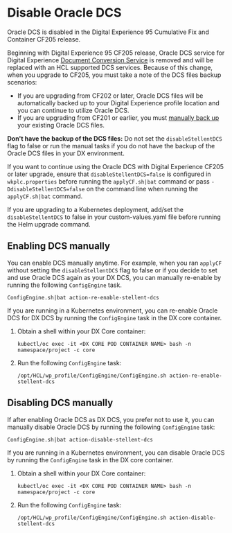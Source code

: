 # Disable Oracle DCS

Oracle DCS is disabled in the Digital Experience 95 Cumulative Fix and Container CF205 release.

Beginning with Digital Experience 95 CF205 release, Oracle DCS service for Digital Experience [Document Conversion Service](/index.md) is removed and will be replaced with an HCL supported DCS services. Because of this change, when you upgrade to CF205, you must take a note of the DCS files backup scenarios:

-   If you are upgrading from CF202 or later, Oracle DCS files will be automatically backed up to your Digital Experience profile location and you can continue to utilize Oracle DCS.
-   If you are upgrading from CF201 or earlier, you must [manually back up](dcs_backup.md) your existing Oracle DCS files.

**Don't have the backup of the DCS files:** Do not set the `disableStellentDCS` flag to false or run the manual tasks if you do not have the backup of the Oracle DCS files in your DX environment.

If you want to continue using the Oracle DCS with Digital Experience CF205 or later upgrade, ensure that `disableStellentDCS=false` is configured in `wkplc.properties` before running the `applyCF.sh|bat` command or pass `-DdisableStellentDCS=false` on the command line when running the `applyCF.sh|bat` command.

If you are upgrading to a Kubernetes deployment, add/set the `disableStellentDCS` to false in your custom-values.yaml file before running the Helm upgrade command.

## Enabling DCS manually

You can enable DCS manually anytime. For example, when you ran `applyCF` without setting the `disableStellentDCS` flag to false or if you decide to set and use Oracle DCS again as your DX DCS, you can manually re-enable by running the following `ConfigEngine` task.

```
ConfigEngine.sh|bat action-re-enable-stellent-dcs
```

If you are running in a Kubernetes environment, you can re-enable Oracle DCS for DX DCS by running the `ConfigEngine` task in the DX core container.

1.  Obtain a shell within your DX Core container:

    ```
    kubectl/oc exec -it <DX CORE POD CONTAINER NAME> bash -n namespace/project -c core
    ```

2.  Run the following `ConfigEngine` task:

    ```
    /opt/HCL/wp_profile/ConfigEngine/ConfigEngine.sh action-re-enable-stellent-dcs
    ```


## Disabling DCS manually

If after enabling Oracle DCS as DX DCS, you prefer not to use it, you can manually disable Oracle DCS by running the following `ConfigEngine` task:

```
ConfigEngine.sh|bat action-disable-stellent-dcs
```

If you are running in a Kubernetes environment, you can disable Oracle DCS by running the `ConfigEngine` task in the DX core container.

1.  Obtain a shell within your DX Core container:

    ```
    kubectl/oc exec -it <DX CORE POD CONTAINER NAME> bash -n namespace/project -c core
    ```

2.  Run the following `ConfigEngine` task:

    ```
    /opt/HCL/wp_profile/ConfigEngine/ConfigEngine.sh action-disable-stellent-dcs
    ```

